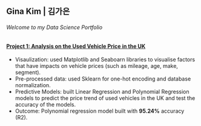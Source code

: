 ## Gina Kim | 김가은 
###### Welcome to my Data Science Portfolio

#### [Project 1: Analysis on the Used Vehicle Price in the UK](https://github.com/k-gina/python_study/blob/main/studygroup_intermediate/analysis_on_used_vehicle_price.ipynb)
- Visaulization: used Matplotlib and Seaboarn libraries to visualise factors that have impacts on vehicle prices (such as mileage, age, make, segment).
- Pre-processed data: used Sklearn for one-hot encoding and database normalization.
- Predictive Models: built Linear Regression and Polynomial Regression models to predict the price trend of used vehicles in the UK and test the accuracy of the models.
- Outcome: Polynomial regression model built with **95.24%** accuracy (R2). 

